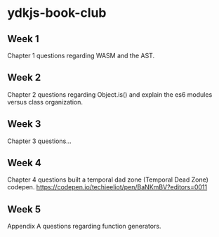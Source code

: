 # ydkjs-book-club

## Week 1
Chapter 1 questions regarding WASM and the AST.

## Week 2
Chapter 2 questions regarding Object.is() and explain the es6 modules versus class organization.

## Week 3
Chapter 3 questions...

## Week 4
Chapter 4 questions built a temporal dad zone (Temporal Dead Zone) codepen. https://codepen.io/techieeliot/pen/BaNKmBV?editors=0011
## Week 5
Appendix A questions regarding function generators.
